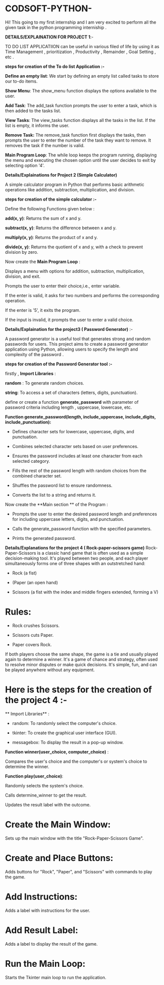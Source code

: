# CODSOFT-PYTHON-
Hi! This  going to my first internship and I am very excited to perform all the given task in the python programming interniship .

**DETAILS/EXPLAINATION FOR PROJECT 1**:-

TO DO LIST APPLICATIION can be useful in various filed of life by using it as Time Management , prioritization , Productivity , Remainder , Goal Setting , etc .

**steps for creation of the To do list Application :-**

**Define an empty list**: We start by defining an empty list called tasks to store our to-do items.

**Show Menu**: The show_menu function displays the options available to the user.

**Add Task**: The add_task function prompts the user to enter a task, which is then added to the tasks list.

**View Tasks**: The view_tasks function displays all the tasks in the list. If the list is empty, it informs the user.

**Remove Task:** The remove_task function first displays the tasks, then prompts the user to enter the number of the task they want to remove. It removes the task if the number is valid.

**Main Program Loop**: The while loop keeps the program running, displaying the menu and executing the chosen option until the user decides to exit by selecting option '4'.

**Details/Explainations for Project 2 (Simple Calculator)**

A simple calculator program in Python that performs basic arithmetic operations like addition, subtraction, multiplication, and division.

**steps for creation of the simple calculator :-**

Define the following Functions given below :

**add(x, y)**: Returns the sum of x and y.

**subtract(x, y)**: Returns the difference between x and y.

**multiply(x, y)**: Returns the product of x and y.

**divide(x, y)**: Returns the quotient of x and y, with a check to prevent division by zero.

Now create the **Main Program Loop** :

Displays a menu with options for addition, subtraction, multiplication, division, and exit.

Prompts the user to enter their choice,i.e., enter variable.

If the enter is valid, it asks for two numbers and performs the corresponding operation.

If the enter is '5', it exits the program.

If the input is invalid, it prompts the user to enter a valid choice.

**Details/Explaination for the project3 ( Password Generator)** :-

A password generator is a useful tool that generates strong and random passwords for users. This project aims to create a password generator application using Python, allowing users to specify the length and complexity of the password .

**steps for creation of the Password Generator tool :-**

firstly , **Import Libraries** :

**random** : To generate random choices.

**string**: To access a set of characters (letters, digits, punctuation).

define or create a function **generate_password** with parameter of password criteria including length , uppercase, lowercase, etc.

**Function generate_password(length, include_uppercase, include_digits, include_punctuation):**

* Defines character sets for lowercase, uppercase, digits, and punctuation.

* Combines selected character sets based on user preferences.

* Ensures the password includes at least one character from each selected category.

* Fills the rest of the password length with random choices from the combined character set.

* Shuffles the password list to ensure randomness.

* Converts the list to a string and returns it.

Now create the **Main section ** of the  Program :

* Prompts the user to enter the desired password length and preferences for including uppercase letters, digits, and punctuation.

* Calls the generate_password function with the specified parameters.

* Prints the generated password.

**Details/Explanations for the project 4 ( Rock-paper-scissors game)**
Rock-Paper-Scissors is a classic hand game that is often used as a simple decision-making tool. It's played between two people, and each player simultaneously forms one of three shapes with an outstretched hand:

* Rock (a fist)

* (Paper (an open hand)

* Scissors (a fist with the index and middle fingers extended, forming a V)

# Rules:
* Rock crushes Scissors.

* Scissors cuts Paper.

* Paper covers Rock.

If both players choose the same shape, the game is a tie and usually played again to determine a winner. It's a game of chance and strategy, often used to resolve minor disputes or make quick decisions. It's simple, fun, and can be played anywhere without any equipment.

# Here is the steps for the creation of the project 4 :-

** Import Libraries** :

* random: To randomly select the computer's choice.

* tkinter: To create the graphical user interface (GUI).

* messagebox: To display the result in a pop-up window.

**Function winner(user_choice, computer_choice)** :

Compares the user's choice and the computer's or system's choice to determine the winner.

**Function play(user_choice)**:

Randomly selects the system's choice.

Calls determine_winner to get the result.

Updates the result label with the outcome.

# Create the Main Window:

Sets up the main window with the title "Rock-Paper-Scissors Game".

# Create and Place Buttons:

Adds buttons for "Rock", "Paper", and "Scissors" with commands to play the game.

# Add Instructions:

Adds a label with instructions for the user.

# Add Result Label:

Adds a label to display the result of the game.

# Run the Main Loop:

Starts the Tkinter main loop to run the application.
